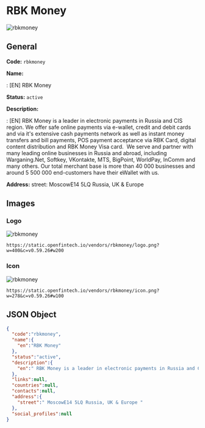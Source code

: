 
# RBK Money 
![rbkmoney](https://static.openfintech.io/vendors/rbkmoney/logo.png?w=400&c=v0.59.26#w200)  

## General 
 
**Code:** `rbkmoney` 
 
**Name:** 
 
:	[EN] RBK Money 
 
**Status:** `active` 
 
**Description:** 
 
: [EN]  RBK Money is a leader in electronic payments in Russia and CIS region. We offer safe online payments via e-wallet, credit and debit cards and via it's extensive cash payments network as well as instant money transfers and bill payments, POS payment acceptance via RBK Card, digital content distribution and RBK Money Visa card.  We serve and partner with many leading online businesses in Russia and abroad, including Warganing.Net, Softkey, VKontakte, MTS, BigPoint, WorldPay, InComm and many others. Our total merchant base is more than 40 000 businesses and around 5 500 000 end-customers have their eWallet with us.   
 
**Address:** 
street:  MoscowE14 5LQ Russia, UK & Europe  

## Images 

### Logo 
 
![rbkmoney](https://static.openfintech.io/vendors/rbkmoney/logo.png?w=400&c=v0.59.26#w200)  

```
https://static.openfintech.io/vendors/rbkmoney/logo.png?w=400&c=v0.59.26#w200
```  

### Icon 
 
![rbkmoney](https://static.openfintech.io/vendors/rbkmoney/icon.png?w=278&c=v0.59.26#w100)  

```
https://static.openfintech.io/vendors/rbkmoney/icon.png?w=278&c=v0.59.26#w100
```  

## JSON Object 

```json
{
  "code":"rbkmoney",
  "name":{
    "en":"RBK Money"
  },
  "status":"active",
  "description":{
    "en":" RBK Money is a leader in electronic payments in Russia and CIS region. We offer safe online payments via e-wallet, credit and debit cards and via it's extensive cash payments network as well as instant money transfers and bill payments, POS payment acceptance via RBK Card, digital content distribution and RBK Money Visa card.\u00a0 We serve and partner with many leading online businesses in Russia and abroad, including Warganing.Net, Softkey, VKontakte, MTS, BigPoint, WorldPay, InComm and many others. Our total merchant base is more than 40 000 businesses and around 5 500 000 end-customers have their eWallet with us.\u00a0 "
  },
  "links":null,
  "countries":null,
  "contacts":null,
  "address":{
    "street":" MoscowE14 5LQ Russia, UK & Europe "
  },
  "social_profiles":null
}
```  
